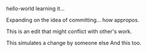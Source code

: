 hello-world
learning it...

Expanding on the idea of committing... how appropos.

This is an edit that might conflict with other's work.

This simulates a change by someone else
And this too.
